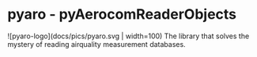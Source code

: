 # pyaro - pyAerocomReaderObjects

![pyaro-logo](docs/pics/pyaro.svg | width=100) The library that solves the mystery of reading airquality measurement databases.
